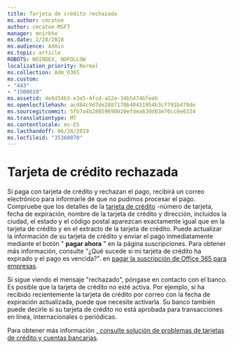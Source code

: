 ```yaml
---
title: Tarjeta de crédito rechazada
ms.author: cmcatee
author: cmcatee-MSFT
manager: mnirkhe
ms.date: 2/28/2018
ms.audience: Admin
ms.topic: article
ROBOTS: NOINDEX, NOFOLLOW
localization_priority: Normal
ms.collection: Adm_O365
ms.custom:
- "443"
- "1500018"
ms.assetid: 4e6d34b3-e3e5-4fcd-a52e-34b54746feeb
ms.openlocfilehash: acd84c9d7de2887170b40431954b3cf791b479de
ms.sourcegitcommit: 5fb7a4b28859690020efdea630d03e70cc0e6334
ms.translationtype: MT
ms.contentlocale: es-ES
ms.lasthandoff: 06/28/2019
ms.locfileid: "35360070"
---
```

# <a name="declined-credit-card"></a>Tarjeta de crédito rechazada

Si paga con tarjeta de crédito y rechazan el pago, recibirá un correo electrónico para informarle de que no pudimos procesar el pago. Compruebe que los detalles de la [tarjeta de crédito](https://go.microsoft.com/fwlink/p/?linkid=842054) -número de tarjeta, fecha de expiración, nombre de la tarjeta de crédito y dirección, incluidos la ciudad, el estado y el código postal aparezcan exactamente igual que en la tarjeta de crédito y en el extracto de la tarjeta de crédito. Puede actualizar la información de su tarjeta de crédito y enviar el pago inmediatamente mediante el botón " **pagar ahora** " en la página suscripciones. [](https://go.microsoft.com/fwlink/p/?linkid=842054) Para obtener más información, consulte "¿Qué sucede si mi tarjeta de crédito ha expirado y el pago es vencida?". en [pagar la suscripción de Office 365 para empresas](https://support.office.com/article/734f4aab-df2d-4e9b-8cb1-691910bde216).
  
Si sigue viendo el mensaje "rechazado", póngase en contacto con el banco. Es posible que la tarjeta de crédito no esté activa. Por ejemplo, si ha recibido recientemente la tarjeta de crédito por correo con la fecha de expiración actualizada, puede que necesite activarla. Su banco también puede decirle si su tarjeta de crédito no está aprobada para transacciones en línea, internacionales o periódicas.  
  
Para obtener más información [, consulte solución de problemas de tarjetas de crédito y cuentas bancarias](https://support.office.com/article/30ba9c83-50d8-4020-90ed-830a5b8c8724).
  